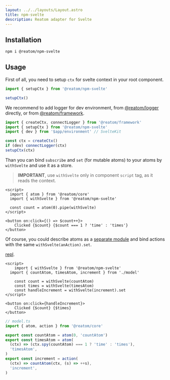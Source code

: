 ```yaml
---
layout: ../../layouts/Layout.astro
title: npm-svelte
description: Reatom adapter for Svelte
---
```


## Installation

```sh
npm i @reatom/npm-svelte
```

## Usage

First of all, you need to setup `ctx` for svelte context in your root component.

```ts
import { setupCtx } from '@reatom/npm-svelte'

setupCtx()
```

We recommend to add logger for dev environment, from [@reatom/logger](/packages/logger) directly, or from [@reatom/framework](/packages/framework).

```ts
import { createCtx, connectLogger } from '@reatom/framework'
import { setupCtx } from '@reatom/npm-svelte'
import { dev } from '$app/environment' // SvelteKit

const ctx = createCtx()
if (dev) connectLogger(ctx)
setupCtx(ctx)
```

Than you can bind `subscribe` and `set` (for mutable atoms) to your atoms by `withSvelte` and use it as a store.

> **IMPORTANT**, use `withSvelte` only in component `script` tag, as it reads the context.

```svelte
<script>
  import { atom } from '@reatom/core'
  import { withSvelte } from '@reatom/npm-svelte'

  const count = atom(0).pipe(withSvelte)
</script>

<button on:click={() => $count++}>
	Clicked {$count} {$count === 1 ? 'time' : 'times'}
</button>
```

Of course, you could describe atoms as a [separate module](/guides/architecture) and bind actions with the same `withSvelte(anAction).set`.

[repl](https://svelte.dev/repl/416d3e07447440729416e77e45071b87?version=3.55.0).

```svelte
<script>
	import { withSvelte } from '@reatom/npm-svelte'
  import { countAtom, timesAtom, increment } from './model'
	
	const count = withSvelte(countAtom)
	const times = withSvelte(timesAtom)
	const handleIncrement = withSvelte(increment).set
</script>

<button on:click={handleIncrement}>
	Clicked {$count} {$times}
</button>
```

```ts
// model.ts
import { atom, action } from '@reatom/core'

export const countAtom = atom(0, 'countAtom')
export const timesAtom = atom(
  (ctx) => (ctx.spy(countAtom) === 1 ? 'time' : 'times'),
  'timesAtom',
)
export const increment = action(
  (ctx) => countAtom(ctx, (s) => ++s),
  'increment',
)
```
